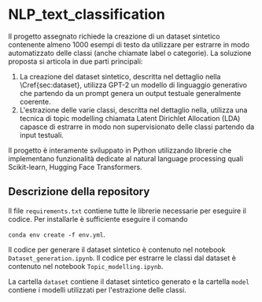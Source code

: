 # NLP_text_classification

Il progetto assegnato richiede la creazione di un dataset sintetico contenente almeno $1000$ esempi di testo da utilizzare per estrarre in modo automatizzato delle classi (anche chiamate label o categorie). 
La soluzione proposta si articola in due parti principali:
1. La creazione del dataset sintetico, descritta nel dettaglio nella \Cref{sec:dataset}, utilizza GPT-2 un modello di linguaggio generativo che partendo da un prompt genera un output testuale generalmente coerente.
2. L'estrazione delle varie classi, descritta nel dettaglio nella, utilizza una tecnica di topic modelling chiamata Latent Dirichlet Allocation (LDA) capasce di estrarre in modo non supervisionato delle classi partendo da input testuali. 

Il progetto è interamente sviluppato in Python utilizzando librerie che implementano funzionalità dedicate al natural language processing quali Scikit-learn, Hugging Face Transformers. 

## Descrizione della repository

Il file `requirements.txt` contiene tutte le librerie necessarie per eseguire il codice. Per installarle è sufficiente eseguire il comando 

`conda env create -f env.yml`.

Il codice per generare il dataset sintetico è contenuto nel notebook `Dataset_generation.ipynb`. Il codice per estrarre le classi dal dataset è contenuto nel notebook `Topic_modelling.ipynb`.

La cartella `dataset` contiene il dataset sintetico generato e la cartella `model` contiene i modelli utilizzati per l'estrazione delle classi.
